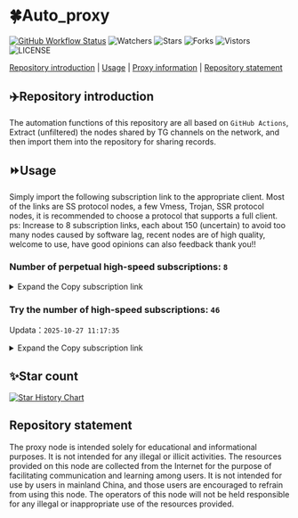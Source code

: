 # 🍀Auto_proxy
[![GitHub Workflow Status](https://img.shields.io/github/actions/workflow/status/PangTouY00/Auto_proxy/main.yml?branch=main)](https://github.com/PangTouY00/Auto_proxy/actions/workflows/main.yml?branch=main) 
![Watchers](https://img.shields.io/github/watchers/w1770946466/Auto_proxy) ![Stars](https://img.shields.io/github/stars/PangTouY00/Auto_proxy) ![Forks](https://img.shields.io/github/forks/w1770946466/Auto_proxy) ![Vistors](https://visitor-badge.laobi.icu/badge?page_id=PangTouY00.Auto_proxy) ![LICENSE](https://img.shields.io/badge/license-CC%20BY--SA%204.0-green.svg)

[Repository introduction](https://github.com/PangTouY00/Auto_proxy#Repositoryintroduction) | [Usage](https://github.com/PangTouY00/Auto_proxy#Usage) | [Proxy information](https://github.com/PangTouY00/Auto_proxy#Proxyinformation) | [Repository statement](https://github.com/PangTouY00/Auto_proxy#Repositorystatement)

## ✈️Repository introduction
The automation functions of this repository are all based on `GitHub Actions`,
Extract (unfiltered) the nodes shared by TG channels on the network, and then import them into the repository for sharing records.

## ⏩Usage
Simply import the following subscription link to the appropriate client. Most of the links are SS protocol nodes, a few Vmess, Trojan, SSR protocol nodes, it is recommended to choose a protocol that supports a full client.
ps: Increase to 8 subscription links, each about 150 (uncertain) to avoid too many nodes caused by software lag, recent nodes are of high quality, welcome to use, have good opinions can also feedback thank you!!

### Number of perpetual high-speed subscriptions: `8`

<details>
  <summary>Expand the Copy subscription link</summary>

  
- [Multiprotocol Base64 encoding](https://raw.githubusercontent.com/PangTouY00/Auto_proxy/main/Long_term_subscription1)
`https://raw.githubusercontent.com/PangTouY00/Auto_proxy/main/Long_term_subscription_num`
`Total number of merge nodes: 340`

- [Multiprotocol Base64 encoding](https://raw.githubusercontent.com/PangTouY00/Auto_proxy/main/Long_term_subscription1)
`https://raw.githubusercontent.com/PangTouY00/Auto_proxy/main/Long_term_subscription1`
`Total number of merge nodes: 43`

- [Multiprotocol Base64 encoding](https://raw.githubusercontent.com/PangTouY00/Auto_proxy/main/Long_term_subscription2)
`https://raw.githubusercontent.com/PangTouY00/Auto_proxy/main/Long_term_subscription2`
`Total number of merge nodes: 43`

- [Multiprotocol Base64 encoding](https://raw.githubusercontent.com/PangTouY00/Auto_proxy/main/Long_term_subscription3)
`https://raw.githubusercontent.com/PangTouY00/Auto_proxy/main/Long_term_subscription3`
`Total number of merge nodes: 43`

- [Multiprotocol Base64 encoding](https://raw.githubusercontent.com/PangTouY00/Auto_proxy/main/Long_term_subscription4)
`https://raw.githubusercontent.com/PangTouY00/Auto_proxy/main/Long_term_subscription4`
`Total number of merge nodes: 43`

- [Multiprotocol Base64 encoding](https://raw.githubusercontent.comPangTouY00/Auto_proxy/main/Long_term_subscription5)
`https://raw.githubusercontent.com/PangTouY00/Auto_proxy/main/Long_term_subscription5`
`Total number of merge nodes: 43`

- [Multiprotocol Base64 encoding](https://raw.githubusercontent.com/PangTouY00/Auto_proxy/main/Long_term_subscription6)
`https://raw.githubusercontent.com/PangTouY00/Auto_proxy/main/Long_term_subscription6`
`Total number of merge nodes: 43`

- [Multiprotocol Base64 encoding](https://raw.githubusercontent.com/PangTouY00/Auto_proxy/main/Long_term_subscription7)
`https://raw.githubusercontent.com/PangTouY00/Auto_proxy/main/Long_term_subscription7`
`Total number of merge nodes: 43`

- [Multiprotocol Base64 encoding](https://raw.githubusercontent.com/PangTouY00/Auto_proxy/main/Long_term_subscription8)
`https://raw.githubusercontent.com/PangTouY00/Auto_proxy/main/Long_term_subscription8`
`Total number of merge nodes: 39`

- [Clash subscription](https://raw.githubusercontent.com/PangTouY00/Auto_proxy/main/Long_term_subscription2.yaml)
`https://raw.githubusercontent.com/PangTouY00/Auto_proxy/main/Long_term_subscription1.yaml`


- [Clash subscription](https://raw.githubusercontent.com/PangTouY00/Auto_proxy/main/Long_term_subscription2.yaml)
`https://raw.githubusercontent.com/PangTouY00/Auto_proxy/main/Long_term_subscription2.yaml`


- [Clash subscription](https://raw.githubusercontent.com/PangTouY00/Auto_proxy/main/Long_term_subscription3.yaml)
`https://raw.githubusercontent.com/PangTouY00/Auto_proxy/main/Long_term_subscription3.yaml`
  
</details>

### Try the number of high-speed subscriptions: `46`
Updata：`2025-10-27 11:17:35`


<details>
  <summary>Expand the Copy subscription link</summary>  














































































































































































































































































































































































































































































































































































































































































































































































































































































































































































































































































































































































































































































































































































































































































































































































































































































































































































































































































































































































































































































































































































































































































































































































































































































































































































































































































































































































































































































































































































































































































































































































































































































































































































































































































































































































































































































































































































































































































































































































































































































































































































































































































































































































































































































































































































































































































































































































































































































































































































































































































































































































































































































































































































































































































































































































































































































































































































































































































































































































































































































































































































































































































































































































































































































































































































































































































































































































































































































































































































































































































































































































































































































































































































































































































































































































































































































































































































































































































































































































































































































































































































































































































































































































































































































































































































































































































































































































































































































































































































































































































































































































































































































































































































































































































































































































































































































































































































































































































































































































































































































































































































































































































































































































































































































































































































































































































































































































































































































































































































































































































































































































































































































































































































































































































































































































































































































































































































































































































































































































































































































































































































































































































































































































































































































































































































































































































































































































































































































































































































































































































































































































































































































































































































































































































































































































































































































































































































































































































































































































































































































































































































































































































































































































































































































































































































































































































































































































































































































































































































































































































































































































































































































































































































































































































































































































































































































































































































































































































































































































































































































































































































































































































































































































































































































































































































































































































































































































































































































































































































































































































































































































































































































































































































































































































































































































































































































































































































































































































































































































































































































































































































































































































































































































































































































































































































































































































































































































































































































































































































































































































































































































































































































































































































































































































































































































































































































































































































































































































































































































































































































































































































































































































































































































































































































































































































































































































































































































































































































































































































































































































































































































































































































































































































































































































































































































































































































































































































































































































































































































































































































































































































































































































































































































































































































































































































































































































































































































































































































































































































































































































































































































































































































































































































































































































































































































































































































































































































































































































































































































































































































































































































































































































































































































































































































































































































































































































































































































































































































































































































































































































































































































































































































































































































































































































































































































































































































































































































































































































































































































































































































































































































































































































































































































































































































































































































































































































































































































































































































































































>Trial subscription：
`https://dashuai.us/api/v1/client/subscribe?token=5324b565ecd807a0a2fa57a4e040add5`




>Trial subscription：
`https://old-v2b.linkedton.com/api/v1/client/subscribe?token=0267009ed9486379154c9e7e351c8718`




>Trial subscription：
`https://kingfisher.top/api/v1/client/subscribe?token=4dd1509a9a72371b01b9301e0ca19b56`




>Trial subscription：
`https://www.ch000zy.com/api/v1/client/subscribe?token=3c60c884fba871c52b47e66ec994ae4e`




>Trial subscription：
`https://xxx.yxt999.cn/api/v1/client/subscribe?token=f49c08727bf1958ff15b4ff2151288ec`




>Trial subscription：
`https://jshaha.xxttx.cn/api/v1/client/subscribe?token=6cdc612c47fe2f94b5fa1616c02beb5b`




>Trial subscription：
`https://xunyungogogo.xyz/api/v1/client/subscribe?token=f50d8507254ca5f891568f8dc4224a98`




>Trial subscription：
`https://dl.vfkum.website/api/v1/client/subscribe?token=6466ef2f0960c2a7486950aba545d8cd`




>Trial subscription：
`https://xyjs1.buzz/api/v1/client/subscribe?token=b677940547e767112249d2fb7ccb520b`




>Trial subscription：
`https://sufujia.top/api/v1/client/subscribe?token=ad70d8c415da6de0d3fdd125e7e5ad80`




>Trial subscription：
`https://gods3.dashicn.buzz/api/v1/client/subscribe?token=072a3704ecd69657a757600944396e00`




>Trial subscription：
`https://huojian4.top/api/v1/client/subscribe?token=043568060dca296a6d2cdf6d9f76afc7`




>Trial subscription：
`https://pro.xmyidc.com/api/v1/client/subscribe?token=7e962564dabbc0de5ed56aec78a6d94b`




>Trial subscription：
`https://syxixi001.xxssx.cn/api/v1/client/subscribe?token=a9bf1160df798c5c711230d93488fdd3`




>Trial subscription：
`https://fs.v2rayse.com/share/20251022/ip9hv7cp52.txt`




>Trial subscription：
`https://a.mayi520.shop/api/v1/client/subscribe?token=19412a47b50e6fab279653c91771933a`




>Trial subscription：
`https://best.nxxbbf.com/api/v1/client/subscribe?token=1457d3313d522622e78878a4dfd97410`




>Trial subscription：
`https://next.mangging.com/api/v1/client/subscribe?token=c00aa5a14dc82af81241e46b689f630f`




>Trial subscription：
`http://xxxxyyyy.njdjjxjbcbw.icu/api/v1/client/subscribe?token=0567a46ddd4fb222ce2737b16a8817e8`




>Trial subscription：
`https://yywhale.com/api/v1/client/subscribe?token=0a46a0ec4a5b87fed52ad10204d60d91`




>Trial subscription：
`https://ylccloud.top/api/v1/client/subscribe?token=5beb5a5fdd669a936448b3ed16ea8d7c`




>Trial subscription：
`https://www.louwangzhiyu.org/api/v1/client/subscribe?token=2adffd4898891a7e13d489942e485574`




>Trial subscription：
`https://xixixi003.hjsbssbsbsbsbs.sbs/api/v1/client/subscribe?token=cc61a45e6fc5d659b2fdae7df10707c6`




>Trial subscription：
`https://dyxixi001.xxssx.cn/api/v1/client/subscribe?token=e40e40ab18d992db7d87445da50fc006`




>Trial subscription：
`https://cfvpn.com/api/v1/client/subscribe?token=c0271ef4ed9099a7d5e2bfd65ea3d205`




>Trial subscription：
`https://x2b.eans.top/api/v1/client/subscribe?token=df6fd061e1284697b2f7ed4b80e7f87b`




>Trial subscription：
`http://107.173.31.17/api/v1/client/subscribe?token=a6b2f257f0870a30e264e0bd832ebe3d`




>Trial subscription：
`https://dyhaha.xxttx.cn/api/v1/client/subscribe?token=9bde7f9e25dcb7226fc08a528875f264`




>Trial subscription：
`https://56idc.news/api/v1/client/subscribe?token=d1886568c20483f2eeef9d2a021e9a85`




>Trial subscription：
`https://multiserver.multiserveradelshoop.com/api/v1/client/subscribe?token=417041cf05a95959da65df2dd861a656`




>Trial subscription：
`https://hjxixi003.xxuux.cn/api/v1/client/subscribe?token=ffe0881f8f70c467465ce0eaf6e6b86e`




>Trial subscription：
`https://gods2.dashicn.buzz/api/v1/client/subscribe?token=c06c69e123a0ae0d38ce8cdb20e169fc`




>Trial subscription：
`https://slianvpn.top/api/v1/client/subscribe?token=1df3e88d9cbe088014125a2f34628fde`




>Trial subscription：
`https://xbd.iftballs.com/api/v1/client/subscribe?token=badb9b1af4a622fab3826c811f2a58ab`




>Trial subscription：
`https://go.yueyun.de/api/v1/client/subscribe?token=b2db3d80468b620237900be28effcad8`




>Trial subscription：
`https://hjxixi002.xxttx.cn/api/v1/client/subscribe?token=10a85458ac99370967a7155b3a96af67`




>Trial subscription：
`https://syhaha.xxttx.cn/api/v1/client/subscribe?token=25dc63005da88c8a41a9f6483966639c`




>Trial subscription：
`https://slianvpn.com/api/v1/client/subscribe?token=729c5174074bb2e1caf18d47a1913ce3`




>Trial subscription：
`https://gods4.dashicn.buzz/api/v1/client/subscribe?token=e8b7261d711c50d3b424b9308e95d085`




>Trial subscription：
`https://asdfg.njdjjxjbcbw.icu/api/v1/client/subscribe?token=f0b5242bb061cd2e506f5760baeae805`




>Trial subscription：
`https://gods1.dashicn.buzz/api/v1/client/subscribe?token=217145209dc7a4f0c34583e5a8832fb5`




>Trial subscription：
`https://v2.heiu.me/api/v1/client/subscribe?token=6a87e6b7e3903090b3c604931f57cc62`




>Trial subscription：
`https://vaamx.louwangzhiyu.online/api/v1/client/subscribe?token=bbf5d78d7c8bd65e03d00b76a4a0b8bf`




>Trial subscription：
`https://tizi8.top/api/v1/client/subscribe?token=25d3f44ff2dce56ace8d246ad24a2dcf`




>Trial subscription：
`https://www.56idc.news/api/v1/client/subscribe?token=354ba0444fa22a1664699e54119e5532`




>Trial subscription：
`https://poiuytrewq.yxt999.cn/api/v1/client/subscribe?token=19c052e89a366fd5f1623f70c51803b8`



</details>

## ✨Star count
[![Star History Chart](https://api.star-history.com/svg?repos=PangTouY00/Auto_proxy&type=Date)](https://star-history.com/#w1770946466/Auto_proxy&Date)



## Repository statement
The proxy node is intended solely for educational and informational purposes. It is not intended for any illegal or illicit activities. The resources provided on this node are collected from the Internet for the purpose of facilitating communication and learning among users. It is not intended for use by users in mainland China, and those users are encouraged to refrain from using this node. The operators of this node will not be held responsible for any illegal or inappropriate use of the resources provided.
